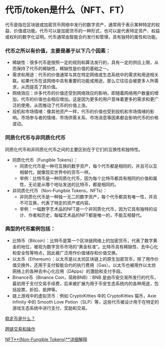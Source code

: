 # 代币/token是什么（NFT、FT）

代币是指在区块链或加密货币网络中发行的数字资产，通常用于表示某种特定的权益、价值或功能。代币可以是加密货币的一种形式，也可以是代表特定资产、权益或权利的数字化证明。代币通常由智能合约发行和管理，具有独特的属性和功能。

### 代币之所以有价值，主要是基于以下几个因素：

- 稀缺性：很多代币是按照一定的规则和算法发行的，具有一定的供应上限，从而保持了代币的稀缺性，稀缺性是价值的基础之一。
- 需求和用途：代币的价值通常与其在特定网络或生态系统中的需求和用途相关联。如果代币在该网络中具有重要的功能或用途，那么它往往会被更多人所需求，从而提高了其价值。
- 网络效应：许多代币的价值还受到网络效应的影响，即随着网络用户数量的增加，代币的价值也会相应增加。这是因为更多的用户意味着更多的需求和更广泛的使用，从而推动了代币的价值上涨。
- 投机和市场情绪：像其他资产一样，代币的价值也受到投机和市场情绪的影响。市场参与者的情绪、市场供需关系、市场消息等因素都会影响代币的价格波动。

### **同质化代币与非同质化代币**

同质化代币和非同质化代币之间的主要区别在于它们的互换性和独特性。

- 同质化代币（Fungible Tokens）：
	- 同质化代币是一种可互换的数字资产，每个代币都是相同的，并且可以互相替代，就像现实世界中的货币一样。
	- 举例：比特币是一种同质化代币，因为每个比特币都具有相同的价值和属性，无论是从哪个地址发送的比特币，都是相同的。
- 非同质化代币（Non-Fungible Tokens，NFTs）：
	- 非同质化代币是一种独一无二的数字资产，每个代币都具有唯一性，并且不可互换，代表了特定的资产或内容。
	- 举例：一幅数字艺术品的NFT是一个非同质化代币，因为它具有独特的设计、作者和历史，每幅艺术品的NFT都是唯一的，不能互相替代。

### 典型的代币案例包括：

- 比特币（Bitcoin）：比特币是第一个区块链网络上的加密货币，代表了数字黄金的地位，被视为数字货币市场的“黄金标准”。比特币具有稀缺性、去中心化和安全性等特点，因此被广泛用作价值储存和价值交换。
- 以太币（Ethereum）：以太币是以太坊区块链上的原生加密货币，除了用作价值交换外，还用于支付智能合约的执行费用（Gas）。以太币也被用作以太坊网络上的各种去中心化应用（DApps）的激励和支付手段。
- Binance币（Binance Coin，简称BNB）：BNB 是由币安交易所发行的代币，最初用于支付交易手续费，后来被扩展为用于币安生态系统内的各种用途，包括投票、折扣、抵押等。
- 链上游戏中的虚拟货币：例如 CryptoKitties 中的 CryptoKitties 猫币，Axie Infinity 中的 Smooth Love Potion（SLP）等，这些代币被设计用于在特定的游戏生态系统中进行支付、奖励和交易。

[稳定币是什么？](https://www.notion.so/1cec49631bfa81feaaf5de07f319c75d?pvs=21)

[跨链交易和操作](https://www.notion.so/1cec49631bfa81fb9fbfc15205b4cfd8?pvs=21)

[NFT**(Non-Fungible Tokens)**详细解释](https://www.notion.so/NFT-Non-Fungible-Tokens-1cec49631bfa8120b473ec7bdb4be5d8?pvs=21)